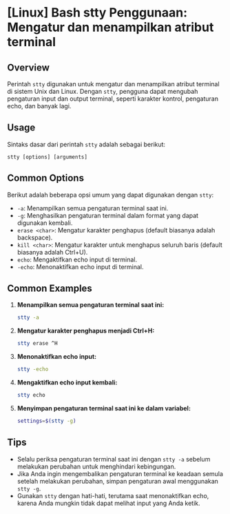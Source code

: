 # [Linux] Bash stty Penggunaan: Mengatur dan menampilkan atribut terminal

## Overview
Perintah `stty` digunakan untuk mengatur dan menampilkan atribut terminal di sistem Unix dan Linux. Dengan `stty`, pengguna dapat mengubah pengaturan input dan output terminal, seperti karakter kontrol, pengaturan echo, dan banyak lagi.

## Usage
Sintaks dasar dari perintah `stty` adalah sebagai berikut:

```
stty [options] [arguments]
```

## Common Options
Berikut adalah beberapa opsi umum yang dapat digunakan dengan `stty`:

- `-a`: Menampilkan semua pengaturan terminal saat ini.
- `-g`: Menghasilkan pengaturan terminal dalam format yang dapat digunakan kembali.
- `erase <char>`: Mengatur karakter penghapus (default biasanya adalah backspace).
- `kill <char>`: Mengatur karakter untuk menghapus seluruh baris (default biasanya adalah Ctrl+U).
- `echo`: Mengaktifkan echo input di terminal.
- `-echo`: Menonaktifkan echo input di terminal.

## Common Examples

1. **Menampilkan semua pengaturan terminal saat ini:**
   ```bash
   stty -a
   ```

2. **Mengatur karakter penghapus menjadi Ctrl+H:**
   ```bash
   stty erase ^H
   ```

3. **Menonaktifkan echo input:**
   ```bash
   stty -echo
   ```

4. **Mengaktifkan echo input kembali:**
   ```bash
   stty echo
   ```

5. **Menyimpan pengaturan terminal saat ini ke dalam variabel:**
   ```bash
   settings=$(stty -g)
   ```

## Tips
- Selalu periksa pengaturan terminal saat ini dengan `stty -a` sebelum melakukan perubahan untuk menghindari kebingungan.
- Jika Anda ingin mengembalikan pengaturan terminal ke keadaan semula setelah melakukan perubahan, simpan pengaturan awal menggunakan `stty -g`.
- Gunakan `stty` dengan hati-hati, terutama saat menonaktifkan echo, karena Anda mungkin tidak dapat melihat input yang Anda ketik.